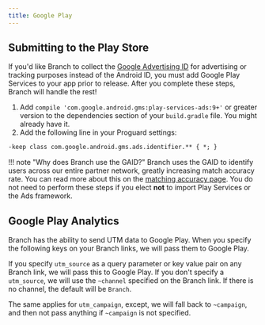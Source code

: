 ```yaml
---
title: Google Play
---
```

## Submitting to the Play Store

If you'd like Branch to collect the [Google Advertising ID](https://support.google.com/googleplay/android-developer/answer/6048248) for advertising or tracking purposes instead of the Android ID, you must add Google Play Services to your app prior to release. After you complete these steps, Branch will handle the rest!

1. Add `compile 'com.google.android.gms:play-services-ads:9+'` or greater version to the dependencies section of your `build.gradle` file. You might already have it.
1. Add the following line in your Proguard settings:

```xml
-keep class com.google.android.gms.ads.identifier.** { *; }
```

!!! note "Why does Branch use the GAID?"
    Branch uses the GAID to identify users across our entire partner network, greatly increasing match accuracy rate. You can read more about this on the [matching accuracy page](/resources/matching/). You do not need to perform these steps if you elect **not** to import Play Services or the Ads framework.


## Google Play Analytics

Branch has the ability to send UTM data to Google Play. When you specify the following keys on your Branch links, we will pass them to Google Play.

If you specify `utm_source` as a query parameter or key value pair on any Branch link, we will pass this to Google Play. If you don't specify a `utm_source`, we will use the `~channel` specified on the Branch link. If there is no channel, the default will be `Branch`.

The same applies for `utm_campaign`, except, we will fall back to `~campaign`, and then not pass anything if `~campaign` is not specified.
